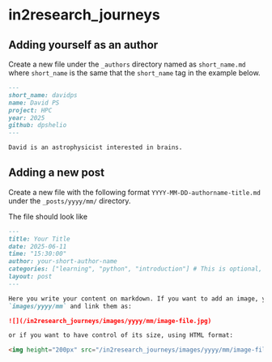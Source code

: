 # in2research_journeys

## Adding yourself as an author

Create a new file under the `_authors` directory named as `short_name.md` where `short_name` is the same that the `short_name` tag in the example below.

```md
---
short_name: davidps
name: David PS
project: HPC
year: 2025
github: dpshelio
---

David is an astrophysicist interested in brains.

```


## Adding a new post

Create a new file with the following format `YYYY-MM-DD-authorname-title.md` under the `_posts/yyyy/mm/` directory.

The file should look like

```md
---
title: Your Title
date: 2025-06-11
time: "15:30:00"
author: your-short-author-name
categories: ["learning", "python", "introduction"] # This is optional, list of categories that you want to add
layout: post
---

Here you write your content on markdown. If you want to add an image, you can add them under
`images/yyyy/mm` and link them as:

![](/in2research_journeys/images/yyyy/mm/image-file.jpg)

or if you want to have control of its size, using HTML format:

<img height="200px" src="/in2research_journeys/images/yyyy/mm/image-file.jpg" />
```
